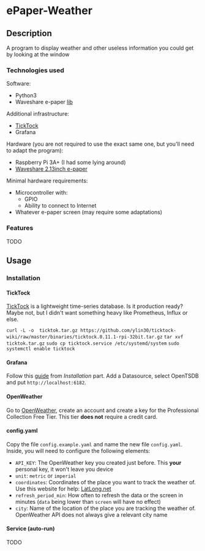 # ePaper-Weather

## Description

A program to display weather and other useless information you could get by looking at the window

### Technologies used

Software:

- Python3
- Waveshare e-paper [lib](https://github.com/waveshare/e-Paper/blob/master/RaspberryPi_JetsonNano/python/lib/)

Additional infrastructure:

- [TickTock](https://github.com/ytyou/ticktock)
- Grafana

Hardware (you are not required to use the exact same one, but you'll need to adapt the program):

- Raspberry Pi 3A+ (I had some lying around)
- [Waveshare 2.13inch e-paper](https://www.waveshare.com/wiki/2.13inch_e-Paper_HAT_Manual)

Minimal hardware requirements:

- Microcontroller with:
    - GPIO
    - Ability to connect to Internet
- Whatever e-paper screen (may require some adaptations)

### Features

TODO

## Usage

### Installation

#### TickTock

[TickTock](https://github.com/ytyou/ticktock) is a lightweight time-series database. Is it production ready? Maybe not,
but I didn't want something heavy like Prometheus, Influx or else.

`curl -L -o  ticktok.tar.gz https://github.com/ylin30/ticktock-wiki/raw/master/binaries/ticktock.0.11.1-rpi-32bit.tar.gz`
`tar xvf ticktok.tar.gz`
`sudo cp ticktock.service /etc/systemd/system`
`sudo systemctl enable ticktock`

#### Grafana

Follow this [guide](https://grafana.com/tutorials/install-grafana-on-raspberry-pi/) from *Installation* part.
Add a Datasource, select OpenTSDB and put `http://localhost:6182`.

#### OpenWeather

Go to [OpenWeather](https://openweathermap.org/price#current), create an account and create a key for the Professional
Collection Free Tier. This tier **does not** require a credit card.

#### config.yaml

Copy the file `config.example.yaml` and name the new file `config.yaml`. Inside, you will need to configure the
following elements:

- `API_KEY`: The OpenWeather key you created just before. This **your** personal key, it won't leave you device
- `unit`: `metric` or `imperial`
- `coordinates`: Coordinates of the place you want to track the weather of. Use this website for
  help: [LatLong.net](https://www.latlong.net/)
- `refresh_period_min`: How often to refresh the data or the screen in minutes (`data` being lower than `screen` will
  have no effect)
- `city`: Name of the location of the place you are tracking the weather of. OpenWeather API does not always give a
  relevant city name

#### Service (auto-run)

TODO
